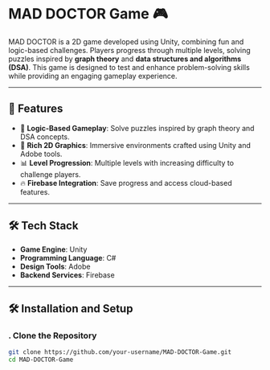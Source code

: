 # MAD DOCTOR Game 🎮

MAD DOCTOR is a 2D game developed using Unity, combining fun and logic-based challenges. Players progress through multiple levels, solving puzzles inspired by **graph theory** and **data structures and algorithms (DSA)**. This game is designed to test and enhance problem-solving skills while providing an engaging gameplay experience.

---

## 🚀 Features

- 🧠 **Logic-Based Gameplay**: Solve puzzles inspired by graph theory and DSA concepts.
- 🎨 **Rich 2D Graphics**: Immersive environments crafted using Unity and Adobe tools.
- 📊 **Level Progression**: Multiple levels with increasing difficulty to challenge players.
- 🔥 **Firebase Integration**: Save progress and access cloud-based features.

---

## 🛠️ Tech Stack

- **Game Engine**: Unity  
- **Programming Language**: C#  
- **Design Tools**: Adobe  
- **Backend Services**: Firebase  

---

## 🛠️ Installation and Setup

### . Clone the Repository
```bash
git clone https://github.com/your-username/MAD-DOCTOR-Game.git
cd MAD-DOCTOR-Game
